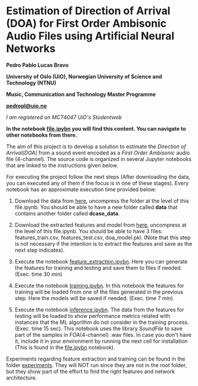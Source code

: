 # Estimation of Direction of Arrival (DOA) for First Order Ambisonic Audio Files using Artificial Neural Networks

**Pedro Pablo Lucas Bravo**

**University of Oslo (UiO), Norwegian University of Science and Technology (NTNU)**

**Music, Communication and Technology Master Programme**

**pedropl@uio.no**

*I am registered on MCT4047 UiO's Studentweb*

**In the notebook [file.ipybn](file.ipynb) you will find this content. You can navigate to other notebooks from there.**

The aim of this project is to develop a solution to estimate the *Direction of Arrival(DOA)* from a sound event encoded as a *First Order Ambisonic* audio file (4-channel). The source code is organized in several Jupyter notebooks that are linked to the instructions given below.

For executing the project follow the next steps (After downloading the data, you can executed any of them if the focus is in one of these stages). Every notebook has an approximate execution time provided below:

1. Download the data from [here](https://drive.google.com/file/d/1aVA_xjhQwo3h74NKfj6yvimpG21-0YN3/view?usp=sharing), uncompress the folder at the level of this file.ipynb. You should be able to have a new folder called **data** that contains another folder called **dcase_data**.

2. Download the extracted features and model from [here](https://drive.google.com/file/d/1EG8KyIoXt6n_Yyoe-P_MEDDzaShcWm9J/view?usp=sharing), uncompress at the level of this file.ipynb. You should be able to have 3 files: features_train.csv, features_test.csv, doa_model.pkl. (Note that this step is not necessary if the intention is to extract the features and save as the next step indicates).

3. Execute the notebook [feature_extraction.ipybn](feature_extraction.ipynb). Here you can generate the features for training and testing and save them to files if needed. (Exec. time 30 min)

4. Execute the notebook [training.ipybn](training.ipynb). In this notebook the features for training will be loaded from one of the files generated in the previous step. Here the models will be saved if needed. (Exec. time 7 min)

5. Execute the notebook [inference.ipybn](inference.ipynb). The data from the features for testing will be loaded to show performance metrics related with instances that the ML algorithm do not consider in the training process. (Exec. time 15 sec). This notebook uses the library *SoundFile* to save part of the samples in FOA(4-channel) .wav files. In case you don't have it, include it in your environment by running the next cell for installation (This is found in the [file.ipybn](file.ipynb) notebook).

Experiments regarding feature extraction and training can be found in the folder [experiments](./experiments). They will NOT run since they are not in the root folder, but they show part of the effort to find the right features and network architecture.
